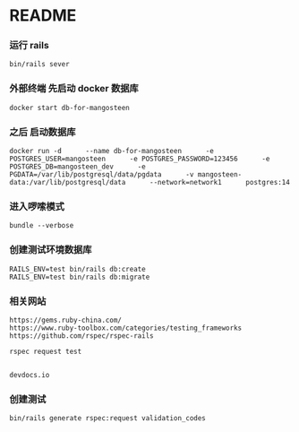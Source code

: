 # README

### 运行 rails

```
bin/rails sever
```

### 外部终端 先启动 docker 数据库

```
docker start db-for-mangosteen
```

### 之后 启动数据库

```
docker run -d      --name db-for-mangosteen      -e POSTGRES_USER=mangosteen      -e POSTGRES_PASSWORD=123456      -e POSTGRES_DB=mangosteen_dev      -e PGDATA=/var/lib/postgresql/data/pgdata      -v mangosteen-data:/var/lib/postgresql/data      --network=network1      postgres:14
```

### 进入啰嗦模式

```
bundle --verbose
```

### 创建测试环境数据库

```
RAILS_ENV=test bin/rails db:create
RAILS_ENV=test bin/rails db:migrate
```

### 相关网站

```
https://gems.ruby-china.com/
https://www.ruby-toolbox.com/categories/testing_frameworks
https://github.com/rspec/rspec-rails

rspec request test


devdocs.io
```

### 创建测试

```
bin/rails generate rspec:request validation_codes
```
